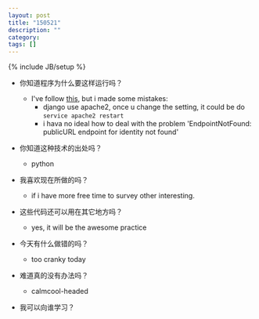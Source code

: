 ```yaml
---
layout: post
title: "150521"
description: ""
category: 
tags: []
---
```

{% include JB/setup %}

* 你知道程序为什么要这样运行吗？
  * I've follow [this](https://github.com/ChaimaGhribi/OpenStack-Icehouse-Installation/blob/3d9581f92919fedbd984105cb24be623a40c56ec/OpenStack-Icehouse-Installation.rst), but i made some mistakes:
    * django use apache2, once u change the setting, it could be do `service apache2 restart`
    * i hava no ideal how to deal with the problem 'EndpointNotFound: publicURL endpoint for identity not found'

* 你知道这种技术的出处吗？
  * python

* 我喜欢现在所做的吗？
  * if i have more free time to survey other interesting.

* 这些代码还可以用在其它地方吗？
  * yes, it will be the awesome practice

* 今天有什么做错的吗？
  * too cranky today

* 难道真的没有办法吗？
  * calmcool-headed 

* 我可以向谁学习？
 
